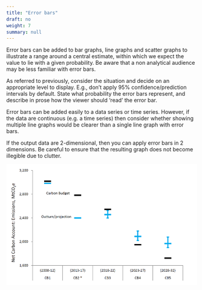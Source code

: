 ```yaml
---
title: "Error bars"
draft: no
weight: 7
summary: null
---
```


Error bars can be added to bar graphs, line graphs and scatter graphs to illustrate a range around a central estimate, within which we expect the value to lie with a given probability. Be aware that a non analytical audience may be less familiar with error bars.

As referred to previously, consider the situation and decide on an appropriate level to display. E.g., don’t apply 95% confidence/prediction intervals by default. State what probability the error bars represent, and describe in prose how the viewer should ‘read’ the error bar.

Error bars can be added easily to a data series or time series. However, if the data are continuous (e.g. a time series) then consider whether showing multiple line graphs would be clearer than a single line graph with error bars.

If the output data are 2-dimensional, then you can apply error bars in 2 dimensions. Be careful to ensure that the resulting graph does not become illegible due to clutter.

![Example: [Actual and projected performance against carbon budgets, BEIS (pdf)](https://assets.publishing.service.gov.uk/government/uploads/system/uploads/attachment_data/file/794590/updated-energy-and-emissions-projections-2018.pdf). For future emissions, vertical bars show uncertainty in the projections and indicate 95% confidence intervals for the uncertainties that have been modelled.](images/error_bars.png)




